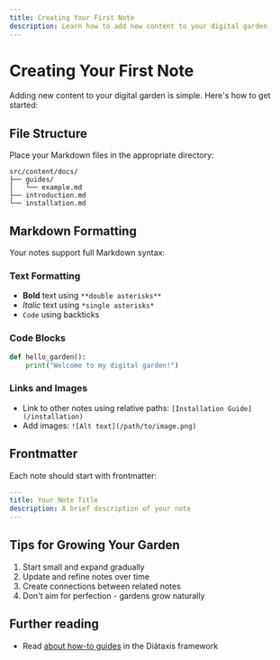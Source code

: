 ```yaml
---
title: Creating Your First Note
description: Learn how to add new content to your digital garden
---
```


# Creating Your First Note

Adding new content to your digital garden is simple. Here's how to get started:

## File Structure

Place your Markdown files in the appropriate directory:

```
src/content/docs/
├── guides/
│   └── example.md
├── introduction.md
└── installation.md
```

## Markdown Formatting

Your notes support full Markdown syntax:

### Text Formatting

- **Bold** text using `**double asterisks**`
- *Italic* text using `*single asterisks*`
- `Code` using backticks

### Code Blocks

```python
def hello_garden():
    print("Welcome to my digital garden!")
```

### Links and Images

- Link to other notes using relative paths: `[Installation Guide](/installation)`
- Add images: `![Alt text](/path/to/image.png)`

## Frontmatter

Each note should start with frontmatter:

```yaml
---
title: Your Note Title
description: A brief description of your note
---
```

## Tips for Growing Your Garden

1. Start small and expand gradually
2. Update and refine notes over time
3. Create connections between related notes
4. Don't aim for perfection - gardens grow naturally

## Further reading

- Read [about how-to guides](https://diataxis.fr/how-to-guides/) in the Diátaxis framework
